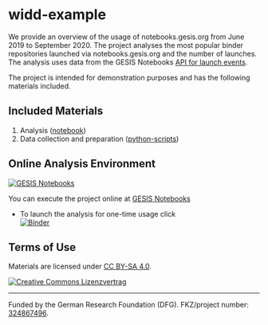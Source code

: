 # widd-example

We provide an overview of the usage of notebooks.gesis.org from June 2019 to September 2020. The project analyses the most popular binder repositories launched via notebooks.gesis.org and the number of launches. The analysis uses data from the GESIS Notebooks [API for launch events](https://notebooks.gesis.org/gallery/api/v1.0/).


The project is intended for demonstration purposes and has the following materials included.


## Included Materials
1. Analysis ([notebook](analysis_repos.ipynb))
2. Data collection and preparation ([python-scripts](sources))



## Online Analysis Environment
[![GESIS Notebooks](https://notebooks.gesis.org/static/images/logo/logo_text.png)](https://notebooks.gesis.org)

You can execute the project online at [GESIS Notebooks](https://notebooks.gesis.org/)

+ To launch the analysis for one-time usage click  
[![Binder](https://notebooks.gesis.org/binder/badge.svg)](https://notebooks.gesis.org/binder/v2/gh/gesiscss/api-gesis-notebooks/HEAD?urlpath=lab/tree/analysis_repos.ipynb)


## Terms of Use

Materials are licensed under [CC BY-SA 4.0](http://creativecommons.org/licenses/by-sa/4.0/).


[![Creative Commons Lizenzvertrag](https://i.creativecommons.org/l/by-sa/4.0/88x31.png)](http://creativecommons.org/licenses/by-sa/4.0/)


---

Funded by the German Research Foundation (DFG).
FKZ/project number:
[324867496](https://gepris.dfg.de/gepris/projekt/324867496?context=projekt&task=showDetail&id=324867496&).
